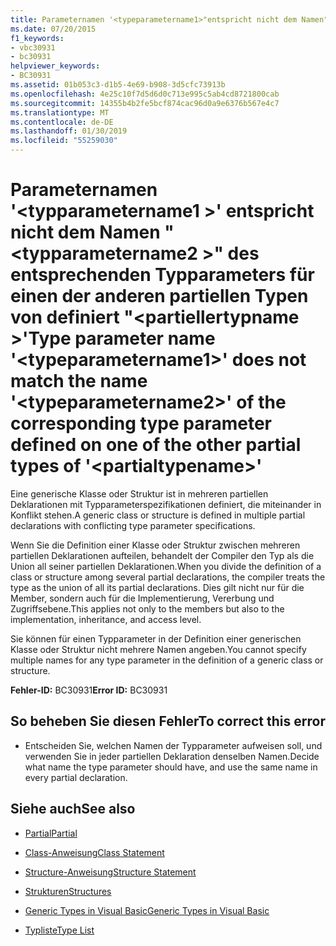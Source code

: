 ```yaml
---
title: Parameternamen '<typeparametername1>"entspricht nicht dem Namen"<typeparametername2>"des entsprechenden Typparameters für einen der anderen partiellen Typen von definiert"<partialtypename>"
ms.date: 07/20/2015
f1_keywords:
- vbc30931
- bc30931
helpviewer_keywords:
- BC30931
ms.assetid: 01b053c3-d1b5-4e69-b908-3d5cfc73913b
ms.openlocfilehash: 4e25c10f7d5d6d0c713e995c5ab4cd8721800cab
ms.sourcegitcommit: 14355b4b2fe5bcf874cac96d0a9e6376b567e4c7
ms.translationtype: MT
ms.contentlocale: de-DE
ms.lasthandoff: 01/30/2019
ms.locfileid: "55259030"
---
```

# <a name="type-parameter-name-typeparametername1-does-not-match-the-name-typeparametername2-of-the-corresponding-type-parameter-defined-on-one-of-the-other-partial-types-of-partialtypename"></a><span data-ttu-id="7d9c1-102">Parameternamen '\<typparametername1 >' entspricht nicht dem Namen "\<typparametername2 >" des entsprechenden Typparameters für einen der anderen partiellen Typen von definiert "\<partiellertypname >'</span><span class="sxs-lookup"><span data-stu-id="7d9c1-102">Type parameter name '\<typeparametername1>' does not match the name '\<typeparametername2>' of the corresponding type parameter defined on one of the other partial types of '\<partialtypename>'</span></span>
<span data-ttu-id="7d9c1-103">Eine generische Klasse oder Struktur ist in mehreren partiellen Deklarationen mit Typparameterspezifikationen definiert, die miteinander in Konflikt stehen.</span><span class="sxs-lookup"><span data-stu-id="7d9c1-103">A generic class or structure is defined in multiple partial declarations with conflicting type parameter specifications.</span></span>  
  
 <span data-ttu-id="7d9c1-104">Wenn Sie die Definition einer Klasse oder Struktur zwischen mehreren partiellen Deklarationen aufteilen, behandelt der Compiler den Typ als die Union all seiner partiellen Deklarationen.</span><span class="sxs-lookup"><span data-stu-id="7d9c1-104">When you divide the definition of a class or structure among several partial declarations, the compiler treats the type as the union of all its partial declarations.</span></span> <span data-ttu-id="7d9c1-105">Dies gilt nicht nur für die Member, sondern auch für die Implementierung, Vererbung und Zugriffsebene.</span><span class="sxs-lookup"><span data-stu-id="7d9c1-105">This applies not only to the members but also to the implementation, inheritance, and access level.</span></span>  
  
 <span data-ttu-id="7d9c1-106">Sie können für einen Typparameter in der Definition einer generischen Klasse oder Struktur nicht mehrere Namen angeben.</span><span class="sxs-lookup"><span data-stu-id="7d9c1-106">You cannot specify multiple names for any type parameter in the definition of a generic class or structure.</span></span>  
  
 <span data-ttu-id="7d9c1-107">**Fehler-ID:** BC30931</span><span class="sxs-lookup"><span data-stu-id="7d9c1-107">**Error ID:** BC30931</span></span>  
  
## <a name="to-correct-this-error"></a><span data-ttu-id="7d9c1-108">So beheben Sie diesen Fehler</span><span class="sxs-lookup"><span data-stu-id="7d9c1-108">To correct this error</span></span>  
  
-   <span data-ttu-id="7d9c1-109">Entscheiden Sie, welchen Namen der Typparameter aufweisen soll, und verwenden Sie in jeder partiellen Deklaration denselben Namen.</span><span class="sxs-lookup"><span data-stu-id="7d9c1-109">Decide what name the type parameter should have, and use the same name in every partial declaration.</span></span>  
  
## <a name="see-also"></a><span data-ttu-id="7d9c1-110">Siehe auch</span><span class="sxs-lookup"><span data-stu-id="7d9c1-110">See also</span></span>
- [<span data-ttu-id="7d9c1-111">Partial</span><span class="sxs-lookup"><span data-stu-id="7d9c1-111">Partial</span></span>](../../visual-basic/language-reference/modifiers/partial.md)
- [<span data-ttu-id="7d9c1-112">Class-Anweisung</span><span class="sxs-lookup"><span data-stu-id="7d9c1-112">Class Statement</span></span>](../../visual-basic/language-reference/statements/class-statement.md)
- [<span data-ttu-id="7d9c1-113">Structure-Anweisung</span><span class="sxs-lookup"><span data-stu-id="7d9c1-113">Structure Statement</span></span>](../../visual-basic/language-reference/statements/structure-statement.md)

- [<span data-ttu-id="7d9c1-114">Strukturen</span><span class="sxs-lookup"><span data-stu-id="7d9c1-114">Structures</span></span>](../../visual-basic/programming-guide/language-features/data-types/structures.md)
- [<span data-ttu-id="7d9c1-115">Generic Types in Visual Basic</span><span class="sxs-lookup"><span data-stu-id="7d9c1-115">Generic Types in Visual Basic</span></span>](../../visual-basic/programming-guide/language-features/data-types/generic-types.md)
- [<span data-ttu-id="7d9c1-116">Typliste</span><span class="sxs-lookup"><span data-stu-id="7d9c1-116">Type List</span></span>](../../visual-basic/language-reference/statements/type-list.md)
